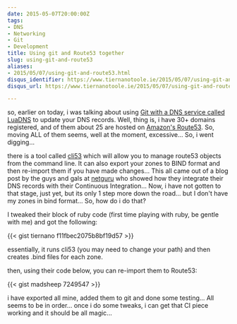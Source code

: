 ```yaml
---
date: 2015-05-07T20:00:00Z
tags:
- DNS
- Networking
- Git
- Development
title: Using git and Route53 together
slug: using-git-and-route53
aliases:
- 2015/05/07/using-git-and-route53.html
disqus_identifier: https://www.tiernanotoole.ie/2015/05/07/using-git-and-route53.html
disqus_url: https://www.tiernanotoole.ie/2015/05/07/using-git-and-route53.html

---
```

 so, earlier on today, i was talking about using [Git with a DNS service called LuaDNS][1] to update your DNS records. Well, thing is, i have 30+ domains registered, and of them about 25 are hosted on [Amazon's Route53][2]. So, moving ALL of them seems, well at the moment, excessive... So, i went digging...

there is a tool called [cli53][3] which will allow you to manage route53 objects from the command line. It can also export your zones to BIND format and then re-import them if you have made changes... This all came out of a blog post by the guys and gals at [netguru][4] who showed how they integrate their DNS records with their Continuous Integration... Now, i have not gotten to that stage, just yet, but its only 1 step more down the road... but I don't have my zones in bind format... So, how do i do that?

I tweaked their block of ruby code (first time playing with ruby, be gentle with me) and got the following:

{{< gist tiernano f11fbec2075b8bf19d57 >}}

essentially, it runs cli53 (you may need to change your path) and then creates .bind files for each zone.

then, using their code below, you can re-import them to Route53:

{{< gist madsheep 7249547 >}}

i have exported all mine, added them to git and done some testing... All seems to be in order... once i do some tweaks, i can get that CI piece working and it should be all magic...

[1]:http://tiernanotoole.ie/2015/05/07/git-push-dns.html
[3]:https://github.com/barnybug/cli53
[2]:http://aws.amazon.com/route53
[4]:https://netguru.co/blog/ci-your-dns-setup